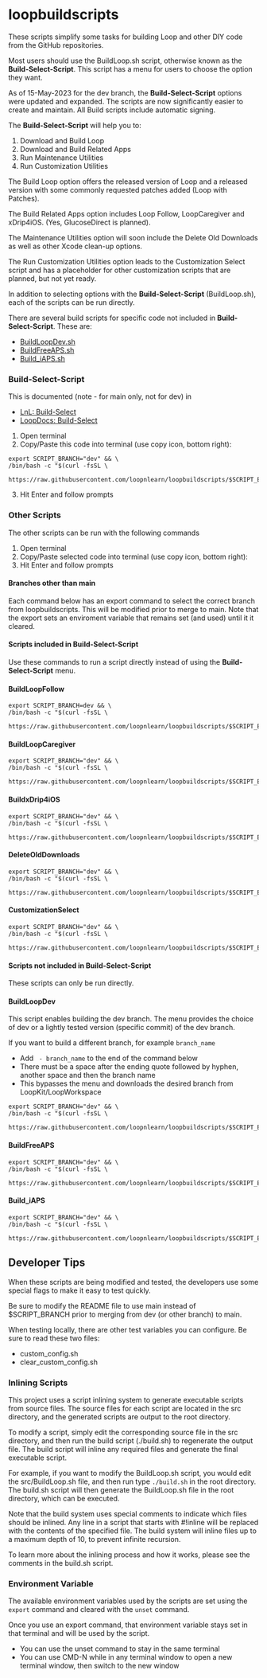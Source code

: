 # loopbuildscripts

These scripts simplify some tasks for building Loop and other DIY code from the GitHub repositories.

Most users should use the BuildLoop.sh script, otherwise known as the **Build-Select-Script**. This script has a menu for users to choose the option they want.

As of 15-May-2023 for the dev branch, the **Build-Select-Script** options were updated and expanded. The scripts are now significantly easier to create and maintain. All Build scripts include automatic signing.

The **Build-Select-Script** will help you to:

1. Download and Build Loop
2. Download and Build Related Apps
3. Run Maintenance Utilities
4. Run Customization Utilities

The Build Loop option offers the released version of Loop and a released version with some commonly requested patches added (Loop with Patches).

The Build Related Apps option includes Loop Follow, LoopCaregiver and xDrip4iOS. (Yes, GlucoseDirect is planned).

The Maintenance Utilities option will soon include the Delete Old Downloads as well as other Xcode clean-up options.

The Run Customization Utilities option leads to the Customization Select script and has a placeholder for other customization scripts that are planned, but not yet ready.

In addition to selecting options with the **Build-Select-Script** (BuildLoop.sh), each of the scripts can be run directly.

There are several build scripts for specific code not included in **Build-Select-Script**. These are:

* [BuildLoopDev.sh](#buildloopdev)
* [BuildFreeAPS.sh](#buildfreeaps)
* [Build_iAPS.sh](#build_iaps)


### Build-Select-Script

This is documented (note - for main only, not for dev) in

* [LnL: Build-Select](https://www.loopandlearn.org/build-select)
* [LoopDocs: Build-Select](https://loopkit.github.io/loopdocs/build/step14/#download-loop)

1. Open terminal
2. Copy/Paste this code into terminal (use copy icon, bottom right): 

```
export SCRIPT_BRANCH="dev" && \
/bin/bash -c "$(curl -fsSL \
  https://raw.githubusercontent.com/loopnlearn/loopbuildscripts/$SCRIPT_BRANCH/BuildLoop.sh)"
```

3. Hit Enter and follow prompts


### Other Scripts

The other scripts can be run with the following commands

1. Open terminal
2. Copy/Paste selected code into terminal (use copy icon, bottom right):
3. Hit Enter and follow prompts

#### Branches other than main

Each command below has an export command to select the correct branch from loopbuildscripts. This will be modified prior to merge to main. Note that the export sets an enviroment variable that remains set (and used) until it it cleared.

#### Scripts included in Build-Select-Script

Use these commands to run a script directly instead of using the **Build-Select-Script** menu.

#### BuildLoopFollow

```
export SCRIPT_BRANCH=dev && \
/bin/bash -c "$(curl -fsSL \
  https://raw.githubusercontent.com/loopnlearn/loopbuildscripts/$SCRIPT_BRANCH/BuildLoopFollow.sh)"
```

#### BuildLoopCaregiver

```
export SCRIPT_BRANCH="dev" && \
/bin/bash -c "$(curl -fsSL \
  https://raw.githubusercontent.com/loopnlearn/loopbuildscripts/$SCRIPT_BRANCH/BuildLoopCaregiver.sh)"
```

#### BuildxDrip4iOS

```
export SCRIPT_BRANCH="dev" && \
/bin/bash -c "$(curl -fsSL \
  https://raw.githubusercontent.com/loopnlearn/loopbuildscripts/$SCRIPT_BRANCH/BuildxDrip4iOS.sh)"
```

#### DeleteOldDownloads

```
export SCRIPT_BRANCH="dev" && \
/bin/bash -c "$(curl -fsSL \
  https://raw.githubusercontent.com/loopnlearn/loopbuildscripts/$SCRIPT_BRANCH/DeleteOldDownloads.sh)"
```

#### CustomizationSelect

```
export SCRIPT_BRANCH="dev" && \
/bin/bash -c "$(curl -fsSL \
  https://raw.githubusercontent.com/loopnlearn/loopbuildscripts/$SCRIPT_BRANCH/CustomizationSelect.sh)"
```

#### Scripts not included in Build-Select-Script

These scripts can only be run directly.

#### BuildLoopDev

This script enables building the dev branch. The menu provides the choice of dev or a lightly tested version (specific commit) of the dev branch.

If you want to build a different branch, for example `branch_name`

* Add ` - branch_name` to the end of the command below
* There must be a space after the ending quote followed by hyphen, another space and then the branch name
* This bypasses the menu and downloads the desired branch from LoopKit/LoopWorkspace

```
export SCRIPT_BRANCH="dev" && \
/bin/bash -c "$(curl -fsSL \
  https://raw.githubusercontent.com/loopnlearn/loopbuildscripts/$SCRIPT_BRANCH/BuildLoopDev.sh)"
```

#### BuildFreeAPS

```
export SCRIPT_BRANCH="dev" && \
/bin/bash -c "$(curl -fsSL \
  https://raw.githubusercontent.com/loopnlearn/loopbuildscripts/$SCRIPT_BRANCH/BuildFreeAPS.sh)"
```

#### Build_iAPS

```
export SCRIPT_BRANCH="dev" && \
/bin/bash -c "$(curl -fsSL \
  https://raw.githubusercontent.com/loopnlearn/loopbuildscripts/$SCRIPT_BRANCH/Build_iAPS.sh)"
```

## Developer Tips

When these scripts are being modified and tested, the developers use some special flags to make it easy to test quickly.

Be sure to modify the README file to use main instead of $SCRIPT_BRANCH prior to merging from dev (or other branch) to main.

When testing locally, there are other test variables you can configure. Be sure to read these two files:
* custom_config.sh
* clear_custom_config.sh

### Inlining Scripts

This project uses a script inlining system to generate executable scripts from source files. The source files for each script are located in the src directory, and the generated scripts are output to the root directory.

To modify a script, simply edit the corresponding source file in the src directory, and then run the build script (./build.sh) to regenerate the output file. The build script will inline any required files and generate the final executable script.

For example, if you want to modify the BuildLoop.sh script, you would edit the src/BuildLoop.sh file, and then run type `./build.sh` in the root directory. The build.sh script will then generate the BuildLoop.sh file in the root directory, which can be executed.

Note that the build system uses special comments to indicate which files should be inlined. Any line in a script that starts with #!inline will be replaced with the contents of the specified file. The build system will inline files up to a maximum depth of 10, to prevent infinite recursion.

To learn more about the inlining process and how it works, please see the comments in the build.sh script.

### Environment Variable

The available environment variables used by the scripts are set using the `export` command and cleared with the `unset` command.

Once you use an export command, that environment variable stays set in that terminal and will be used by the script. 

* You can use the unset command to stay in the same terminal
* You can use CMD-N while in any terminal window to open a new terminal window, then switch to the new window
